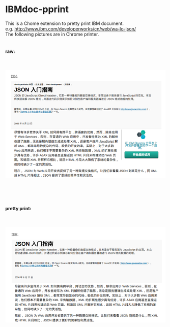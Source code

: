 # IBMdoc-pprint
This is a Chome extension to pretty print IBM document.<br />
e.g. http://www.ibm.com/developerworks/cn/web/wa-lo-json/<br />
The following pictures are in Chrome printer.<br />
<br />
<h4>raw:<h4 />
<br />
  
![raw](image/raw.png)

<br />
<br />
<br />
<h4>pretty print:<h4 />
<br />

![pprint](image/pprint.png)
